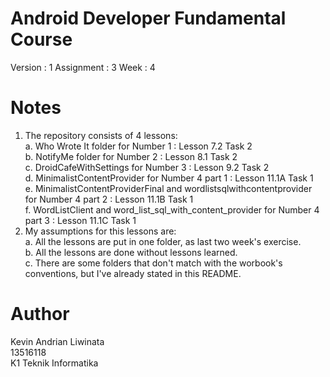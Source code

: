 # Android Developer Fundamental Course
Version : 1
Assignment : 3
Week : 4

# Notes
1. The repository consists of 4 lessons:  
    a. Who Wrote It folder for Number 1 : Lesson 7.2 Task 2  
    b. NotifyMe folder for Number 2 : Lesson 8.1 Task 2  
    c. DroidCafeWithSettings for Number 3 : Lesson 9.2 Task 2  
    d. MinimalistContentProvider for Number 4 part 1 : Lesson 11.1A Task 1  
    e. MinimalistContentProviderFinal and wordlistsqlwithcontentprovider for Number 4 part 2 : Lesson 11.1B Task 1  
    f. WordListClient and word_list_sql_with_content_provider for Number 4 part 3 : Lesson 11.1C Task 1  
2. My assumptions for this lessons are:  
    a. All the lessons are put in one folder, as last two week's exercise.  
    b. All the lessons are done without lessons learned.  
    c. There are some folders that don't match with the worbook's conventions, but I've already stated in this README.  

# Author
Kevin Andrian Liwinata  
13516118  
K1
Teknik Informatika